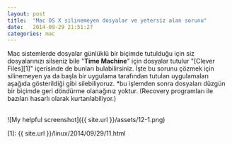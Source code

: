 ```yaml
---
layout: post
title:  "Mac OS X silinemeyen dosyalar ve yetersiz alan sorunu"
date:   2014-09-29 21:51:27
categories: mac
---
```

Mac sistemlerde dosyalar günlüklü bir biçimde tutulduğu için siz dosyalarınızı silseniz bile "<b>Time Machine</b>" için dosyalar tutulur "[Clever Files][1]" içerisinde de bunları bulabilirsiniz. İşte bu sorunu çözmek için silinemeyen ya da başla bir uygulama tarafından tutulan uygulamaları aşağıda gösterildiği gibi silebiliyoruz.
*bu işlemden sonra dosyaları düzgün bir biçimde geri döndürme olanağınız yoktur.
(Recovery programları ile bazıları hasarlı olarak kurtarılabiliyor.)

<br>![My helpful screenshot]({{ site.url }}/assets/12-1.png)<br>

[1]: {{ site.url }}/linux/2014/09/29/11.html